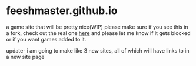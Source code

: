 # feeshmaster.github.io
a game site that will be pretty nice(WIP)
please make sure if you see this in a fork, check out the real one [here](https://github.com/feeshmaster/feeshmaster.github.io) and please let me know if it gets blocked or if you want games added to it.

update- i am going to make like 3 new sites, all of which will have links to in a new site page
